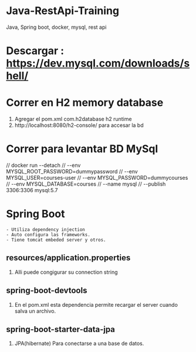 # Java-RestApi-Training
Java, Spring boot, docker, mysql, rest api

# Descargar : https://dev.mysql.com/downloads/shell/

# Correr en H2 memory database
1. Agregar el pom.xml
   <dependency>
   <groupId>com.h2database</groupId>
   <artifactId>h2</artifactId>
   <scope>runtime</scope>
   </dependency>
2. http://localhost:8080/h2-console/ para accesar la bd

# Correr para levantar BD MySql
//	docker run --detach 
//	--env MYSQL_ROOT_PASSWORD=dummypassword 
//	--env MYSQL_USER=courses-user 
//	--env MYSQL_PASSWORD=dummycourses 
//	--env MYSQL_DATABASE=courses 
//	--name mysql
//	--publish 3306:3306 mysql:5.7

# Spring Boot
    - Utiliza dependency injection
    - Auto configura las frameworks.
    - Tiene tomcat embeded server y otros.
## resources/application.properties
1. Alli puede congigurar su connection string
## spring-boot-devtools
1. En el pom.xml esta dependencia permite recargar el server cuando salva un archivo.

## spring-boot-starter-data-jpa
1. JPA(hibernate) Para conectarse a una base de datos.

